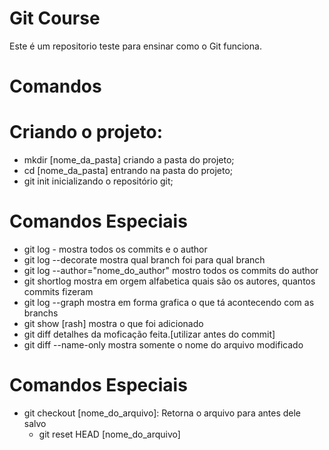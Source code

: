 # Git Course
Este é um repositorio teste para ensinar como o Git funciona.

# Comandos

   # Criando o projeto: 
   - mkdir [nome_da_pasta] criando a pasta do projeto;
   - cd [nome_da_pasta] entrando na pasta do projeto;
   - git init inicializando o repositório git;   
   
   # Comandos Especiais
   - git log - mostra todos os commits e o author
   - git log --decorate mostra qual branch foi para qual branch
   - git log --author="nome_do_author" mostro todos os commits do author
   - git shortlog mostra em orgem alfabetica quais são os autores, quantos commits fizeram
   - git log --graph mostra em forma grafica o que tá acontecendo com as branchs
   - git show [rash] mostra o que foi adicionado
   - git diff detalhes da moficação feita.[utilizar antes do commit]
   - git diff --name-only mostra somente o nome do arquivo modificado

   # Comandos Especiais
   - git checkout [nome_do_arquivo]: Retorna o arquivo para antes dele salvo
      - git reset HEAD [nome_do_arquivo]
